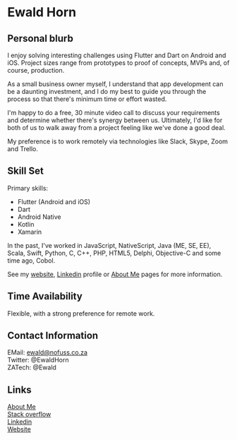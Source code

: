 # Ewald Horn

## Personal blurb

I enjoy solving interesting challenges using Flutter and Dart on Android and iOS. Project sizes range from prototypes to proof of concepts, MVPs and, of course, production.

As a small business owner myself, I understand that app development can be a daunting investment, and I do my best to guide you through the process so that there's minimum time or effort wasted.

I'm happy to do a free, 30 minute video call to discuss your requirements and determine whether there's synergy between us. Ultimately, I'd like for both of us to walk away from a project feeling like we've done a good deal.

My preference is to work remotely via technologies like Slack, Skype, Zoom and Trello.

## Skill Set

Primary skills:

* Flutter  (Android and iOS)
* Dart
* Android Native
* Kotlin
* Xamarin

In the past, I've worked in JavaScript, NativeScript, Java (ME, SE, EE), Scala, Swift, Python, C, C++, PHP, HTML5, Delphi, Objective-C and some time ago, Cobol.

See my [website](https://www.nofuss.co.za/), [Linkedin](https://www.linkedin.com/in/ewaldhorn/) profile or [About Me](https://about.me/ewaldhorn) pages for more information.

## Time Availability

Flexible, with a strong preference for remote work.

## Contact Information

EMail: ewald@nofuss.co.za  
Twitter: @EwaldHorn  
ZATech: @Ewald

## Links

[About Me](https://about.me/ewaldhorn)  
[Stack overflow](https://stackoverflow.com/story/ewaldhorn)  
[Linkedin](https://www.linkedin.com/in/ewaldhorn/)  
[Website](https://www.nofuss.co.za/)  
